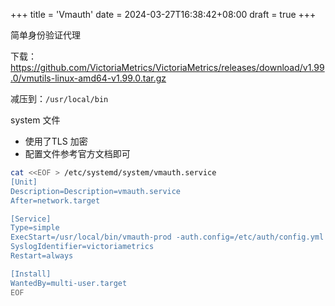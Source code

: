 +++
title = 'Vmauth'
date = 2024-03-27T16:38:42+08:00
draft = true
+++

简单身份验证代理

下载：https://github.com/VictoriaMetrics/VictoriaMetrics/releases/download/v1.99.0/vmutils-linux-amd64-v1.99.0.tar.gz

减压到：`/usr/local/bin`



system 文件

+ 使用了TLS 加密
+ 配置文件参考官方文档即可

```sh
cat <<EOF > /etc/systemd/system/vmauth.service
[Unit]
Description=Description=vmauth.service
After=network.target

[Service]
Type=simple
ExecStart=/usr/local/bin/vmauth-prod -auth.config=/etc/auth/config.yml -tls -tlsCertFile=/root/.ssh/cert.pem -tlsKeyFile=/root/.ssh/key.pem
SyslogIdentifier=victoriametrics
Restart=always

[Install]
WantedBy=multi-user.target
EOF
```

